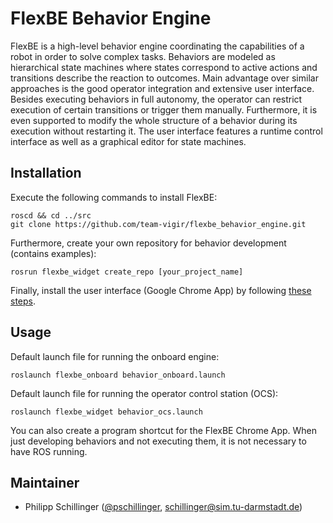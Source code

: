 # FlexBE Behavior Engine
FlexBE is a high-level behavior engine coordinating the capabilities of a robot in order to solve complex tasks.
Behaviors are modeled as hierarchical state machines where states correspond to active actions and transitions describe the reaction to outcomes.
Main advantage over similar approaches is the good operator integration and extensive user interface.
Besides executing behaviors in full autonomy, the operator can restrict execution of certain transitions or trigger them manually.
Furthermore, it is even supported to modify the whole structure of a behavior during its execution without restarting it.
The user interface features a runtime control interface as well as a graphical editor for state machines.

## Installation

Execute the following commands to install FlexBE:

    roscd && cd ../src
    git clone https://github.com/team-vigir/flexbe_behavior_engine.git
    
Furthermore, create your own repository for behavior development (contains examples):
    
    rosrun flexbe_widget create_repo [your_project_name]
    
Finally, install the user interface (Google Chrome App) by following [these steps](https://github.com/team-vigir/flexbe_behavior_engine/wiki/Chrome-App-Setup).

## Usage

Default launch file for running the onboard engine:

    roslaunch flexbe_onboard behavior_onboard.launch
    
Default launch file for running the operator control station (OCS):

    roslaunch flexbe_widget behavior_ocs.launch
    
You can also create a program shortcut for the FlexBE Chrome App. When just developing behaviors and not executing them, it is not necessary to have ROS running.

## Maintainer

- Philipp Schillinger ([@pschillinger](https://github.com/pschillinger), schillinger@sim.tu-darmstadt.de)
